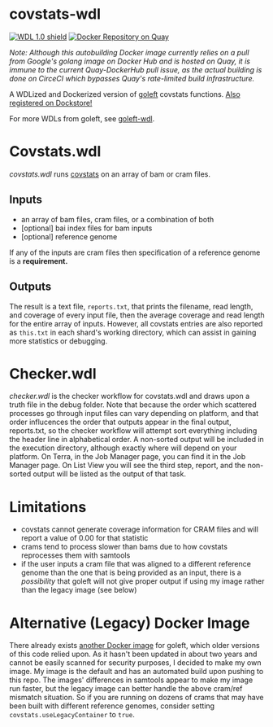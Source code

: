# covstats-wdl
[![WDL 1.0 shield](https://img.shields.io/badge/WDL-1.0-lightgrey.svg)](https://github.com/openwdl/wdl/blob/main/versions/1.0/SPEC.md)  [![Docker Repository on Quay](https://quay.io/repository/aofarrel/goleft-covstats/status "Docker Repository on Quay")](https://quay.io/repository/aofarrel/goleft-covstats)

*Note: Although this autobuilding Docker image currently relies on a pull from Google's golang image on Docker Hub and is hosted on Quay, it is immune to the current Quay-DockerHub pull issue, as the actual building is done on CirceCI which bypasses Quay's rate-limited build infrastructure.*

A WDLized and Dockerized version of [goleft](https://github.com/brentp/goleft) covstats functions. [Also registered on Dockstore!](https://dockstore.org/my-workflows/github.com/aofarrel/covstats-wdl)

For more WDLs from goleft, see [goleft-wdl](https://github.com/aofarrel/goleft-wdl/blob/main/README.md).

# Covstats.wdl
*covstats.wdl* runs [covstats](https://github.com/brentp/goleft/tree/master/covstats#covstats) on an array of bam or cram files.
## Inputs
* an array of bam files, cram files, or a combination of both
* [optional] bai index files for bam inputs
* [optional] reference genome  

If any of the inputs are cram files then specification of a reference genome is a **requirement.**
## Outputs
The result is a text file, `reports.txt`, that prints the filename, read length, and coverage of every input file, then the average coverage and read length for the entire array of inputs. However, all covstats entries are also reported as `this.txt` in each shard's working directory, which can assist in gaining more statistics or debugging.

# Checker.wdl
*checker.wdl* is the checker workflow for covstats.wdl and draws upon a truth file in the debug folder. Note that because the order which scattered processes go through input files can vary depending on platform, and that order influcences the order that outputs appear in the final output, reports.txt, so the checker workflow will attempt sort everything including the header line in alphabetical order. A non-sorted output will be included in the execution directory, although exactly where will depend on your platform. On Terra, in the Job Manager page, you can find it in the Job Manager page. On List View you will see the third step, report, and the non-sorted output will be listed as the output of that task.  

# Limitations
* covstats cannot generate coverage information for CRAM files and will report a value of 0.00 for that statistic  
* crams tend to process slower than bams due to how covstats reprocesses them with samtools  
* if the user inputs a cram file that was aligned to a different reference genome than the one that is being provided as an input, there is a *possibility* that goleft will not give proper output if using my image rather than the legacy image (see below)  

# Alternative (Legacy) Docker Image
There already exists [another Docker image](https://quay.io/repository/biocontainers/goleft?tab=tags) for goleft, which older versions of this code relied upon. As it hasn't been updated in about two years and cannot be easily scanned for security purposes, I decided to make my own image. My image is the default and has an automated build upon pushing to this repo. The images' differences in samtools appear to make my image run faster, but the legacy image can better handle the above cram/ref mismatch situation. So if you are running on dozens of crams that may have been built with different reference genomes, consider setting `covstats.useLegacyContainer` to `true`.
